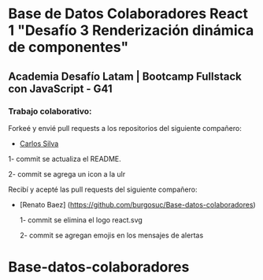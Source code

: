 # Base de Datos Colaboradores React 1 "Desafío 3 Renderización dinámica de componentes"

## Academia Desafío Latam | Bootcamp Fullstack con JavaScript - G41

### Trabajo colaborativo:

Forkeé y envié pull requests a los repositorios del siguiente compañero:

 - [Carlos Silva](https://github.com/darjnest/colaboradores)
  
  1- commit se actualiza el README.

  2- commit se agrega un icon a la ulr

Recibí y acepté las pull requests del siguiente compañero:

- [Renato Baez] (https://github.com/burgosuc/Base-datos-colaboradores)

   1-  commit se elimina el logo react.svg

   2- commit se agregan emojis en los mensajes de alertas 


# Base-datos-colaboradores
